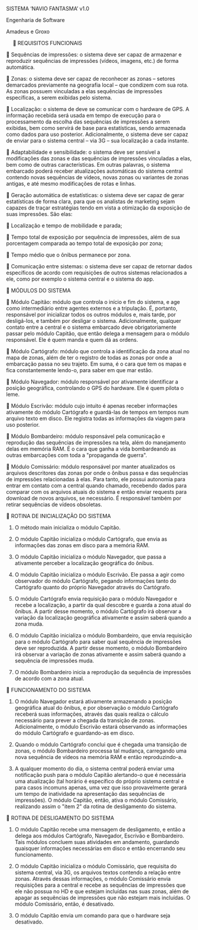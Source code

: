 
SISTEMA ‘NAVIO FANTASMA’ v1.0

Engenharia de Software

Amadeus e Groxo


 
	REQUISITOS FUNCIONAIS

	Sequências de impressões: o sistema deve ser capaz de armazenar e reproduzir sequências de impressões (vídeos, imagens, etc.) de forma automática.

	Zonas: o sistema deve ser capaz de reconhecer as zonas – setores demarcados previamente na geografia local – que condizem com sua rota. As zonas possuem vinculadas a elas sequências de impressões específicas, a serem exibidas pelo sistema.

	Localização: o sistema de deve se comunicar com o hardware de GPS. A informação recebida será usada em tempo de execução para o processamento da escolha das sequências de impressões a serem exibidas, bem como servirá de base para estatísticas, sendo armazenada como dados para uso posterior. Adicionalmente, o sistema deve ser capaz de enviar para o sistema central – via 3G – sua localização a cada instante.

	Adaptabilidade e sensibilidade: o sistema deve ser sensível a modificações das zonas e das sequências de impressões vinculadas a elas, bem como de outras características. Em outras palavras, o sistema embarcado poderá receber atualizações automáticas do sistema central contendo novas sequências de vídeos, novas zonas ou variantes de zonas antigas, e até mesmo modificações de rotas e linhas.

	Geração automática de estatísticas: o sistema deve ser capaz de gerar estatísticas de forma clara, para que os analistas de marketing sejam capazes de traçar estratégias tendo em vista a otimização da exposição de suas impressões. São elas:

	Localização e tempo de mobilidade e parada; 

	Tempo total de exposição por sequência de impressões, além de sua porcentagem comparada ao tempo total de exposição por zona;

	Tempo médio que o ônibus permanece por zona. 

	Comunicação entre sistemas: o sistema deve ser capaz de retornar dados específicos de acordo com requisições de outros sistemas relacionados a ele, como por exemplo o sistema central e o sistema do app.





	MÓDULOS DO SISTEMA

	Módulo Capitão: módulo que controla o início e fim do sistema, e age como intermediário entre agentes externos e a tripulação. É, portanto, responsável por inicializar todos os outros módulos e, mais tarde, por desligá-los, e também por desligar o sistema. Adicionalmente, qualquer contato entre a central e o sistema embarcado deve obrigatoriamente passar pelo módulo Capitão, que então delega a mensagem para o módulo responsável. Ele é quem manda e quem dá as ordens.

	Módulo Cartógrafo: módulo que controla a identificação da zona atual no mapa de zonas, além de ter o registro de todas as zonas por onde a embarcação passa no seu trajeto. Em suma, é o cara que tem os mapas e fica constantemente lendo-o, para saber em que mar estão.

	Módulo Navegador: módulo responsável por ativamente identificar a posição geográfica, controlando o GPS do hardware. Ele é quem pilota o leme.

	Módulo Escrivão: módulo cujo intuito é apenas receber informações ativamente do módulo Cartógrafo e guardá-las de tempos em tempos num arquivo texto em disco. Ele registra todas as informações da viagem para uso posterior.

	Módulo Bombardeiro: módulo responsável pela comunicação e reprodução das sequências de impressões na tela, além do manejamento delas em memória RAM. É o cara que ganha a vida bombardeando as outras embarcações com toda a "propaganda de guerra".

	Módulo Comissário: módulo responsável por manter atualizados os arquivos descritores das zonas por onde o ônibus passa e das sequências de impressões relacionadas à elas. Para tanto, ele possui autonomia para entrar em contato com a central quando chamado, recebendo dados para comparar com os arquivos atuais do sistema e então enviar requests para download de novos arquivos, se necessário. É responsável também por retirar sequências de vídeos obsoletas.







	ROTINA DE INICIALIZAÇÃO DO SISTEMA

1.	O método main inicializa o módulo Capitão.

2.	O módulo Capitão inicializa o módulo Cartógrafo, que envia as informações das zonas em disco para a memória RAM.

3.	O módulo Capitão inicializa o módulo Navegador, que passa a ativamente perceber a localização geográfica do ônibus.

4.	O módulo Capitão inicializa o módulo Escrivão. Ele passa a agir como observador do módulo Cartógrafo, pegando informações tanto do Cartógrafo quanto do próprio Navegador através do Cartógrafo.

5.	O módulo Cartógrafo envia requisição para o módulo Navegador e recebe a localização, a partir da qual descobre e guarda a zona atual do ônibus. A partir desse momento, o módulo Cartógrafo irá observar a variação da localização geográfica ativamente e assim saberá quando a zona muda.

6.	O módulo Capitão inicializa o módulo Bombardeiro, que envia requisição para o módulo Cartógrafo para saber qual sequência de impressões deve ser reproduzida. A partir desse momento, o módulo Bombardeiro irá observar a variação de zonas ativamente e assim saberá quando a sequência de impressões muda.

7.	O módulo Bombardeiro inicia a reprodução da sequência de impressões de acordo com a zona atual.












	FUNCIONAMENTO DO SISTEMA

1.	O módulo Navegador estará ativamente armazenando a posição geográfica atual do ônibus, e por observação o módulo Cartógrafo receberá suas informações, através das quais realiza o cálculo necessário para prever a chegada da transição de zonas. Adicionalmente, o módulo Escrivão estará observando as informações do módulo Cartógrafo e guardando-as em disco.

2.	Quando o módulo Cartógrafo conclui que é chegada uma transição de zonas, o módulo Bombardeiro processa tal mudança, carregando uma nova sequência de vídeos na memória RAM e então reproduzindo-a.

3.	A qualquer momento do dia, o sistema central poderá enviar uma notificação push para o módulo Capitão alertando-o que é necessária uma atualização (tal horário é específico do próprio sistema central e para casos incomuns apenas, uma vez que isso provavelmente gerará um tempo de inatividade na apresentação das sequências de impressões). O módulo Capitão, então, ativa o módulo Comissário, realizando assim o "item 2" da rotina de desligamento do sistema.
















	ROTINA DE DESLIGAMENTO DO SISTEMA

1.	O módulo Capitão recebe uma mensagem de desligamento, e então a delega aos módulos Cartógrafo, Navegador, Escrivão e Bombardeiro. Tais módulos concluem suas atividades em andamento, guardando quaisquer informações necessárias em disco e então encerrando seu funcionamento.

2.	O módulo Capitão inicializa o módulo Comissário, que requisita do sistema central, via 3G, os arquivos textos contendo a relação entre zonas. Através dessas informações, o módulo Comissário envia requisições para a central e recebe as sequências de impressões que ele não possua no HD e que estejam incluídas nas suas zonas, além de apagar as sequências de impressões que não estejam mais incluídas. O módulo Comissário, então, é desativado.

3.	O módulo Capitão envia um comando para que o hardware seja desativado.

